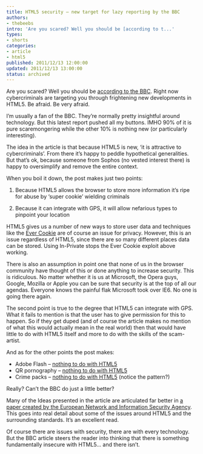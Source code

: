 ```yaml
---
title: HTML5 security – new target for lazy reporting by the BBC
authors:
- thebeebs
intro: 'Are you scared? Well you should be [according to t...'
types:
- shorts
categories:
- article
- html5
published: 2011/12/13 12:00:00
updated: 2011/12/13 13:00:00
status: archived
---
```


Are you scared? Well you should be [according to the BBC](http://www.bbc.co.uk/news/technology-16005053). Right now cybercriminals are targeting you through frightening new developments in HTML5. Be afraid. Be very afraid.<p>**<rant>**

I&rsquo;m usually a fan of the BBC. They&rsquo;re normally pretty insightful around technology. But this latest report pushed all my buttons. IMHO 90% of it is pure scaremongering while the other 10% is nothing new (or particularly interesting).

The idea in the article is that because HTML5 is new, &lsquo;it is attractive to cybercriminals&rsquo;. From there it&rsquo;s happy to peddle hypothetical generalities. But that&rsquo;s ok, because someone from Sophos (no vested interest there) is happy to oversimplify and remove the entire context.

When you boil it down, the post makes just two points:

1. Because HTML5 allows the browser to store more information it&rsquo;s ripe for abuse by &lsquo;super cookie&rsquo; wielding criminals

2. Because it can integrate with GPS, it will allow nefarious types to pinpoint your location

HTML5 gives us a number of new ways to store user data and techniques like the [Ever Cookie](http://samy.pl/evercookie/) are of course an issue for privacy. However, this is an issue regardless of HTML5, since there are so many different places data can be stored. Using In-Private stops the Ever Cookie exploit above working.

There is also an assumption in point one that none of us in the browser community have thought of this or done anything to increase security. This is ridiculous. No matter whether it is us at Microsoft, the Opera guys, Google, Mozilla or Apple you can be sure that security is at the top of all our agendas. Everyone knows the painful flak Microsoft took over IE6. No one is going there again.

The second point is true to the degree that HTML5 can integrate with GPS. What it fails to mention is that the user has to give permission for this to happen. So if they get duped (and of course the article makes no mention of what this would actually mean in the real world) then that would have little to do with HTML5 itself and more to do with the skills of the scam-artist.

And as for the other points the post makes:

*   Adobe Flash &ndash; <span style="text-decoration: underline;">nothing to do with HTML5</span>
*   QR pornography &ndash; <span style="text-decoration: underline;">nothing to do with HTML5</span>
*   Crime packs &ndash; <span style="text-decoration: underline;">nothing to do with HTML5</span> (notice the pattern?)

Really? Can&rsquo;t the BBC do just a little better?

**</rant>**

Many of the Ideas presented in the article are articulated far better in [a paper created by the European Network and Information Security Agency](http://www.enisa.europa.eu/act/application-security/web-security/a-security-analysis-of-next-generation-web-standards). This goes into real detail about some of the issues around HTML5 and the surrounding standards. It&rsquo;s an excellent read.

Of course there are issues with security, there are with every technology. But the BBC article steers the reader into thinking that there is something fundamentally insecure with HTML5... and there isn&rsquo;t.
</p>